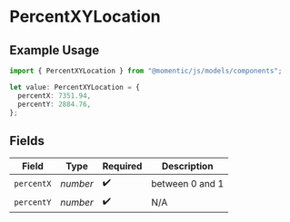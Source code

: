 # PercentXYLocation

## Example Usage

```typescript
import { PercentXYLocation } from "@momentic/js/models/components";

let value: PercentXYLocation = {
  percentX: 7351.94,
  percentY: 2884.76,
};
```

## Fields

| Field              | Type               | Required           | Description        |
| ------------------ | ------------------ | ------------------ | ------------------ |
| `percentX`         | *number*           | :heavy_check_mark: | between 0 and 1    |
| `percentY`         | *number*           | :heavy_check_mark: | N/A                |